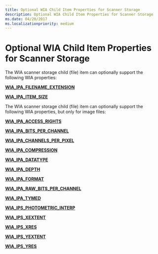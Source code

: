 ```yaml
---
title: Optional WIA Child Item Properties for Scanner Storage
description: Optional WIA Child Item Properties for Scanner Storage
ms.date: 04/20/2017
ms.localizationpriority: medium
---
```


# Optional WIA Child Item Properties for Scanner Storage


The WIA scanner storage child (file) item can optionally support the following WIA properties:

[**WIA\_IPA\_FILENAME\_EXTENSION**](./wia-ipa-filename-extension.md)

[**WIA\_IPA\_ITEM\_SIZE**](./wia-ipa-item-size.md)

The WIA scanner storage child (file) item can optionally support the following WIA properties, but only for image files:

[**WIA\_IPA\_ACCESS\_RIGHTS**](./wia-ipa-access-rights.md)

[**WIA\_IPA\_BITS\_PER\_CHANNEL**](./wia-ipa-bits-per-channel.md)

[**WIA\_IPA\_CHANNELS\_PER\_PIXEL**](./wia-ipa-channels-per-pixel.md)

[**WIA\_IPA\_COMPRESSION**](./wia-ipa-compression.md)

[**WIA\_IPA\_DATATYPE**](./wia-ipa-datatype.md)

[**WIA\_IPA\_DEPTH**](./wia-ipa-depth.md)

[**WIA\_IPA\_FORMAT**](./wia-ipa-format.md)

[**WIA\_IPA\_RAW\_BITS\_PER\_CHANNEL**](./wia-ipa-raw-bits-per-channel.md)

[**WIA\_IPA\_TYMED**](./wia-ipa-tymed.md)

[**WIA\_IPS\_PHOTOMETRIC\_INTERP**](./wia-ips-photometric-interp.md)

[**WIA\_IPS\_XEXTENT**](./wia-ips-xextent.md)

[**WIA\_IPS\_XRES**](./wia-ips-xres.md)

[**WIA\_IPS\_YEXTENT**](./wia-ips-yextent.md)

[**WIA\_IPS\_YRES**](./wia-ips-yres.md)

 

